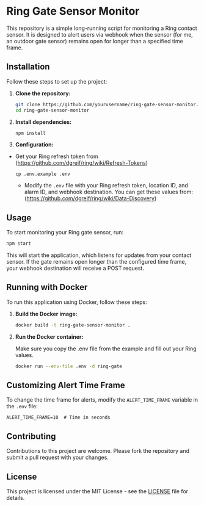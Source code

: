 # Ring Gate Sensor Monitor

This repository is a simple long-running script for monitoring a Ring contact sensor. It is designed to alert users via webhook when the sensor (for me, an outdoor gate sensor) remains open for longer than a specified time frame.

## Installation

Follow these steps to set up the project:

1. **Clone the repository:**

   ```bash
   git clone https://github.com/yourusername/ring-gate-sensor-monitor.git
   cd ring-gate-sensor-monitor
   ```

2. **Install dependencies:**

   ```bash
   npm install
   ```

3. **Configuration:**

- Get your Ring refresh token from (https://github.com/dgreif/ring/wiki/Refresh-Tokens)

  ```
  cp .env.example .env
  ```

  - Modify the `.env` file with your Ring refresh token, location ID, and alarm ID, and webhook destination. You can get these values from: (https://github.com/dgreif/ring/wiki/Data-Discovery)

## Usage

To start monitoring your Ring gate sensor, run:

```bash
npm start
```

This will start the application, which listens for updates from your contact sensor. If the gate remains open longer than the configured time frame, your webhook destination will receive a POST request.

## Running with Docker

To run this application using Docker, follow these steps:

1. **Build the Docker image:**

   ```bash
   docker build -t ring-gate-sensor-monitor .
   ```

2. **Run the Docker container:**

   Make sure you copy the .env file from the example and fill out your Ring values.

   ```bash
   docker run --env-file .env -d ring-gate
   ```

## Customizing Alert Time Frame

To change the time frame for alerts, modify the `ALERT_TIME_FRAME` variable in the `.env` file:

```
ALERT_TIME_FRAME=10  # Time in seconds
```

## Contributing

Contributions to this project are welcome. Please fork the repository and submit a pull request with your changes.

## License

This project is licensed under the MIT License - see the [LICENSE](LICENSE) file for details.
